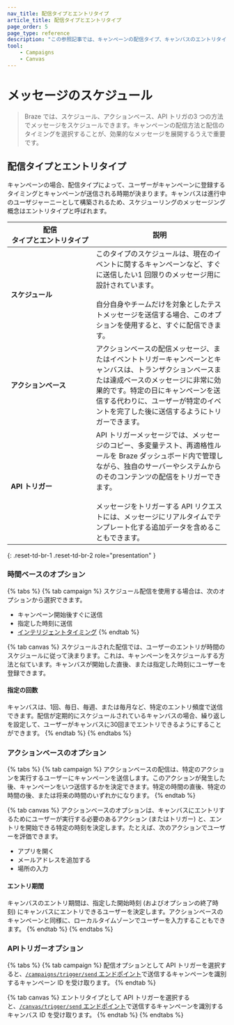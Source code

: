 ```yaml
---
nav_title: 配信タイプとエントリタイプ
article_title: 配信タイプとエントリタイプ
page_order: 5
page_type: reference
description: "この参照記事では、キャンペーンの配信タイプ、キャンバスのエントリタイプ、キャンペーンまたはキャンバスを設定するときの時間ベースの機能について説明します。"
tool:
    - Campaigns
    - Canvas
---
```


# メッセージのスケジュール

> Braze では、スケジュール、アクションベース、API トリガの3 つの方法でメッセージをスケジュールできます。キャンペーンの配信方法と配信のタイミングを選択することが、効果的なメッセージを展開するうえで重要です。 

## 配信タイプとエントリタイプ

キャンペーンの場合、配信タイプによって、ユーザーがキャンペーンに登録するタイミングとキャンペーンが送信される時期が決まります。キャンバスは進行中のユーザジャーニーとして構築されるため、スケジューリングのメッセージング概念はエントリタイプと呼ばれます。

| 配信<nobr>タイプとエントリタイプ | 説明                                                                                                                                                                                                                                                                                                                                      |
|---------------------|--------------------------------------------------------------------------------------------------------------------------------------------------------------------------------------------------------------------------------------------------------------------------------------------------------------------------------------------------|
| **スケジュール**       | このタイプのスケジュールは、現在のイベントに関するキャンペーンなど、すぐに送信したい1 回限りのメッセージ用に設計されています。<br><br>自分自身やチームだけを対象としたテストメッセージを送信する場合、このオプションを使用すると、すぐに配信できます。                                                                                   |
| **アクションベース**    | アクションベースの配信メッセージ、またはイベントトリガーキャンペーンとキャンバスは、トランザクションベースまたは達成ベースのメッセージに非常に効果的です。特定の日にキャンペーンを送信する代わりに、ユーザーが特定のイベントを完了した後に送信するようにトリガーできます。                                                                                           |
| **API トリガー**   | API トリガーメッセージでは、メッセージのコピー、多変量テスト、再適格性ルールを Braze ダッシュボード内で管理しながら、独自のサーバーやシステムからのそのコンテンツの配信をトリガーできます。<br><br>メッセージをトリガーする API リクエストには、メッセージにリアルタイムでテンプレート化する追加データを含めることもできます。 |
{: .reset-td-br-1 .reset-td-br-2 role="presentation" }

### 時間ベースのオプション

{% tabs %}
{% tab campaign %}
スケジュール配信を使用する場合は、次のオプションから選択できます。

- キャンペーン開​​始後すぐに送信
- 指定した時刻に送信
- [インテリジェントタイミング]({{site.baseurl}}/user_guide/brazeai/intelligence/intelligent_timing/)
{% endtab %}

{% tab canvas %}
スケジュールされた配信では、ユーザーのエントリが時間のスケジュールに従って決まります。これは、キャンペーンをスケジュールする方法と似ています。キャンバスが開始した直後、または指定した時刻にユーザーを登録できます。

#### 指定の回数

キャンバスは、1回、毎日、毎週、または毎月など、特定のエントリ頻度で送信できます。配信が定期的にスケジュールされているキャンバスの場合、繰り返しを設定して、ユーザーがキャンバスに30回までエントリできるようにすることができます。
{% endtab %}
{% endtabs %}

### アクションベースのオプション

{% tabs %}
{% tab campaign %}
アクションベースの配信は、特定のアクションを実行するユーザーにキャンペーンを送信します。このアクションが発生した後、キャンペーンをいつ送信するかを決定できます。特定の時間の直後、特定の時間の後、または将来の時間のいずれかになります。
{% endtab %}

{% tab canvas %}
アクションベースのオプションは、キャンバスにエントリするためにユーザーが実行する必要のあるアクション (またはトリガー) と、エントリを開始できる特定の時刻を決定します。たとえば、次のアクションでユーザーを評価できます。

- アプリを開く
- メールアドレスを追加する
- 場所の入力

#### エントリ期間

キャンバスのエントリ期間は、指定した開始時刻 (およびオプションの終了時刻) にキャンバスにエントリできるユーザーを決定します。アクションベースのキャンペーンと同様に、ローカルタイムゾーンでユーザーを入力することもできます。
{% endtab %}
{% endtabs %}

### APIトリガーオプション

{% tabs %}
{% tab campaign %}
配信オプションとして API トリガーを選択すると、[`/campaigns/trigger/send` エンドポイント]({{site.baseurl}}/api/endpoints/messaging/send_messages/post_send_triggered_campaigns/#prerequisites)で送信するキャンペーンを識別するキャンペーン ID を受け取ります。
{% endtab %}

{% tab canvas %}
エントリタイプとして API トリガーを選択すると、[`/canvas/trigger/send` エンドポイント]({{site.baseurl}}/api/endpoints/messaging/send_messages/post_send_triggered_canvases)で送信するキャンペーンを識別するキャンバス ID を受け取ります。
{% endtab %}
{% endtabs %}
